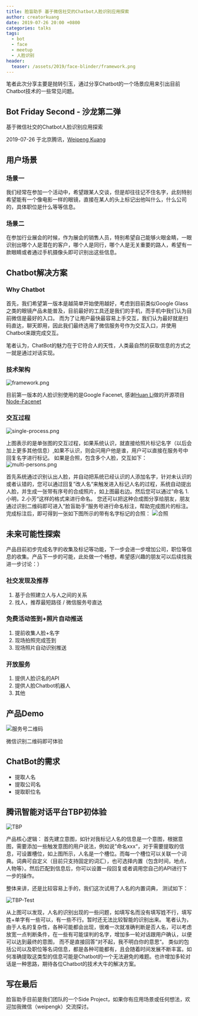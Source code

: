 ```yaml
---
title: 脸盲助手 基于微信社交的Chatbot人脸识别应用探索
author: creatorkuang
date: 2019-07-26 20:00 +0800
categories: talks
tags:
  - bot
  - face
  - meetup
  - 人脸识别
header:
  teaser: /assets/2019/face-blinder/framework.png
---
```


笔者此次分享主要是抛转引玉，通过分享Chatbot的一个场景应用来引出目前Chatbot技术的一些常见问题。
<!--more-->

## Bot Friday Second - 沙龙第二弹

基于微信社交的Chatbot人脸识别应用探索

2019-07-26 于北京腾讯，[Weipeng Kuang](https://github.com/creatorkuang)

## 用户场景

### 场景一

我们经常在参加一个活动中，希望跟某人交谈，但是却往往记不住名字，此刻特别希望能有一个像电影一样的眼镜，直接在某人的头上标记出他叫什么，什么公司的，具体职位是什么等等信息。

### 场景二

在参加行业展会的时候，作为展会的销售人员，特别希望自己能够火眼金睛，一眼识别出哪个人是潜在的客户，哪个人是同行，哪个人是无关重要的路人，希望有一款眼睛或者通过手机摄像头即可识别出这些信息。

## Chatbot解决方案

### Why Chatbot

首先，我们希望第一版本是越简单开始使用越好，考虑到目前类似Google Glass之类的眼镜产品未能普及，目前最好的工具还是我们的手机，而手机中我们认为目前微信是最好的入口。
而为了让用户最快最容易上手交互，我们认为最好就是扫码直达，聊天即用，因此我们最终选用了微信服务号作为交互入口，并使用Chatbot来跟完成交互。

笔者认为，ChatBot的魅力在于它符合人的天性，人类最自然的获取信息的方式之一就是通过对话实现。

### 技术架构

![framework.png](/assets/2019/face-blinder/framework.png)

目前第一版本的人脸识别使用的是Google Facenet, 感谢[Huan Li](https://github.com/huan)做的开源项目[Node-Facenet](https://github.com/huan/node-facenet)

### 交互过程

![single-process.png](/assets/2019/face-blinder/single-process.png)

上图表示的是单张图的交互过程，如果系统认识，就直接给照片标记名字（以后会加上更多其他信息）,如果不认识，则会问用户他是谁，用户可以直接在服务号中回复名字进行标记。
如果是合照，包含多个人脸，交互如下：
![multi-persons.png](/assets/2019/face-blinder/multi-persons.png)

首先系统通过识别认出人脸，并自动把系统已经认识的人添加名字，针对未认识的或者认错的，您可以通过回复”改人名“来触发进入标记人名的过程，系统自动提出人脸，并生成一张带有序号的合成照片，如上图最右边。然后您可以通过”命名 1.小明，2.小芳“这样的格式来进行命名。 您还可以把这种合成图分享给朋友，朋友通过识别二维码即可进入”脸盲助手“服务号进行命名标注，帮助完成图片的标注。
完成标注后，即可得到一张如下图所示的带有名字标记的合照：
![合照](/assets/2019/face-blinder/group-photo.jpg)

## 未来可能性探索

产品目前初步完成名字的收集及标记等功能，下一步会进一步增加公司，职位等信息的收集。产品下一步的可能，此处做一个畅想，希望感兴趣的朋友可以后续找我进一步讨论：）

### 社交发现及推荐

 1. 基于合照建立人与人之间的关系
 2. 找人，推荐最短路径 / 微信服务号直达

### 免费活动签到+照片自动推送

 1. 提前收集人脸+名字
 2. 现场拍照完成签到
 3. 现场照片自动识别推送

### 开放服务

 1. 提供人脸识名的API
 2. 提供人脸Chatbot机器人
 3. 其他

## 产品Demo

![服务号二维码](/assets/2019/face-blinder/qrcode.jpg)

微信识别二维码即可体验

## ChatBot的需求

- 提取人名
- 提取公司名
- 提取职位名

## 腾讯智能对话平台TBP初体验

![TBP](/assets/2019/face-blinder/tbp.png)

产品核心逻辑： 首先建立意图，如针对我标记人名的信息是一个意图，根据意图，需要添加一些触发意图的用户说法，例如说”命名xxx“，对于需要提取的信息，可设置槽位，如上图所示，人名是一个槽位。而每一个槽位可以关联一个词典。词典可自定义（目前只支持固定的词汇），也可选择内置（包含时间，地点，人物等）。然后匹配到信息后，你可以设置一段回复或者调用您自己的API进行下一步的操作。

整体来讲，还是比较容易上手的，我们这次试用了人名的内置词典， 测试如下：

![TBP-Test](/assets/2019/face-blinder/tbp-test.png)

从上图可以发现，人名的识别出现的一些问题，如填写名而没有填写姓不行，填写姓+单字有一些可以，有一些不行。暂时还无法比较智能的识别出来。 笔者认为，由于人名的复杂性，各种可能都会出现，很难一次就准确判断是否人名，可以考虑放宽一点判断条件，在一些有可能误判的名字，增加多一轮对话跟用户确认，以便可以达到最终的意图， 而不是直接回答”对不起，我不明白你的意思“。 类似的包括公司以及职位等名词信息，都是各种可能都有，且会随着时间发展不断丰富。如何准确提取这类型的信息可能是Chatbot的一个无法避免的难题。也许增加多轮对话是一种思路，期待各位Chatbot的技术大牛的解决方案。

## 写在最后

脸盲助手目前是我们团队的一个Side Project，如果你有应用场景或任何想法，欢迎加我微信（weipengk）交流探讨。
